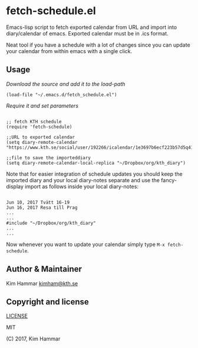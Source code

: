 # fetch-schedule.el

Emacs-lisp script to fetch exported calendar from URL and import into diary/calendar of emacs.
Exported calendar must be in .ics format.

Neat tool if you have a schedule with a lot of changes since you can update your calendar from within emacs with a single click.

## Usage

*Download the source and add it to the load-path*
```emacs-lisp
(load-file "~/.emacs.d/fetch_schedule.el")
```
*Require it and set parameters*

``` emacs-lisp

;; fetch KTH schedule
(require 'fetch-schedule)

;;URL to exported calendar
(setq diary-remote-calendar "https://www.kth.se/social/user/192266/icalendar/1e3697b6ecf223b57d5q41f56a0ad2090c2btf0w")

;;file to save the importeddiary
(setq diary-remote-calendar-local-replica "~/Dropbox/org/kth_diary")

```
Note that for easier integration of schedule updates you should keep the imported diary and your local diary-notes separate and use the fancy-display import as follows inside your local diary-notes:

``` shell

Jun 10, 2017 Tvätt 16-19
Jun 16, 2017 Resa till Prag
...
...
#include "~/Dropbox/org/kth_diary"
...
...

```

Now whenever you want to update your calendar simply type `M-x fetch-schedule`.

## Author & Maintainer

Kim Hammar <kimham@kth.se>

## Copyright and license

[LICENSE](LICENSE.md)

MIT

(C) 2017, Kim Hammar
